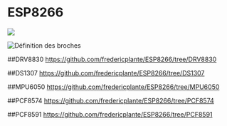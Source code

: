 # ESP8266
![](https://lh3.googleusercontent.com/-WFazWFN7mkc/VPPkr8TBo-I/AAAAAAAADXE/4cSh1eQi8E0/w536-h433-no/esp8266.JPG)


![Définition des broches](https://lh4.googleusercontent.com/-7gwRpI3UnFY/VPPkr1DMHFI/AAAAAAAADXA/P4PVFA_vUEA/w416-h168-no/definition%2Bdes%2Bbroches.JPG)

##DRV8830
https://github.com/fredericplante/ESP8266/tree/DRV8830

##DS1307
https://github.com/fredericplante/ESP8266/tree/DS1307

##MPU6050
https://github.com/fredericplante/ESP8266/tree/MPU6050

##PCF8574
https://github.com/fredericplante/ESP8266/tree/PCF8574


##PCF8591 
https://github.com/fredericplante/ESP8266/tree/PCF8591



